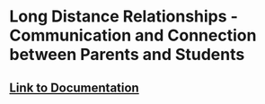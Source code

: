 # Long Distance Relationships - Communication and Connection between Parents and Students

## [Link to Documentation](https://github.com/jgapusan/CAAKE/wiki/Documentation)
